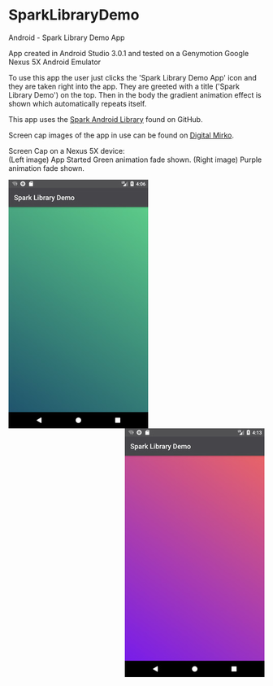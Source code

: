 # SparkLibraryDemo
Android - Spark Library Demo App

App created in Android Studio 3.0.1 and tested on a Genymotion Google Nexus 5X Android Emulator

To use this app the user just clicks the 'Spark Library Demo App' icon and they are taken right into the app. 
They are greeted with a title ('Spark Library Demo') on the top. 
Then in the body the gradient animation effect is shown which automatically repeats itself.

This app uses the <a href="https://github.com/TonnyL/Spark">Spark Android Library</a> found on GitHub.

Screen cap images of the app in use can be found on <a href="http://digitalmirko.com/javaApps.html">Digital Mirko</a>.

Screen Cap on a Nexus 5X device:</br>
(Left image) App Started Green animation fade shown. (Right image) Purple animation fade shown.
  <p>
  <img align="left" src="https://github.com/digitalMirko/SparkLibraryDemo/blob/master/275_05-device-2018-04-10-230655.jpg?raw=true" width="275"/>
  <img align="right" src="https://github.com/digitalMirko/SparkLibraryDemo/blob/master/275_12-device-2018-04-10-231359.jpg?raw=true" width="275"/>  
  </p>
